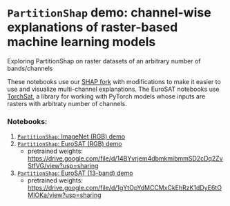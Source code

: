 # `PartitionShap` demo: channel-wise explanations of raster-based machine learning models
Exploring PartitionShap on raster datasets of an arbitrary number of bands/channels

These notebooks use our [SHAP fork](https://github.com/conrad-blucher-institute/shap) with modifications to make it easier to use and visualize multi-channel explanations. 
The EuroSAT notebooks use [TorchSat](https://github.com/sshuair/torchsat), a library for working with PyTorch models whose inputs are rasters with arbitraty number of channels. 

### Notebooks:

1. [`PartitionShap`: ImageNet (RGB) demo](PartitionSHAP_ImageNet.ipynb)
2. [`PartitionShap`: EuroSAT (RGB) demo](PartitionShap_EuroSAT_RGB.ipynb)
   * pretrained weights: https://drive.google.com/file/d/14BYvrjem4dbmkmibmmSD2cDq2ZvStfVG/view?usp=sharing
3. [`PartitionShap`: EuroSAT (13-band) demo](PartitionShap_EuroSAT_13bands.ipynb)
   * pretrained weights: https://drive.google.com/file/d/1gYtOpYdMCCMxCkEhRzK1dDyE6tOMIOKa/view?usp=sharing
